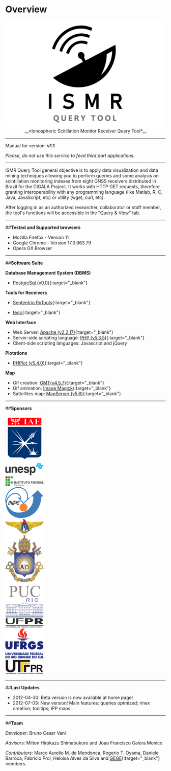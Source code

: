 # Overview


<center><img src="/images/ap.png" width="500"></center>
<center>__*Ionospheric Scitillation Monitor Receiver Query Tool*__</center>

* * *
Manual for version: **v1.1**

*Please, do not use this service to feed third part applications.*

* * *

ISMR Query Tool general objective is to apply data visualization and data mining techniques allowing you to perform queries and some analysis on scintillation monitoring indexes from 
eight GNSS receivers distributed in Brazil for the CIGALA Project.
It works with HTTP GET requests, therefore granting interoperability with any programming language (like Matlab, R, C, Java, JavaScript, etc) or utility (wget, curl, etc).

After logging in as an authorized researcher, collaborator or staff member, the tool's functions will be accessible in the "Query & View" tab.



* * *

##**Tested and Supported browsers**
- Mozilla Firefox - Version 11
- Google Chrome - Version 17.0.963.79
- Opera GX Browser

* * *

##**Software Suite**

**Database Management System (DBMS)**

- [PostgreSql (v9.0)](https://www.postgresql.org){:target="_blank"}

**Tools for Receivers**

- [Septentrio RxTools](https://www.septentrio.com/en/products/gps-gnss-receiver-software/rxtools){:target="_blank"}

- [teqc](https://www.unavco.org/software/data-processing/teqc/teqc.html){:target="_blank"}


**Web Interface**

- Web Server: [Apache (v2.2.17)](https://www.apache.org){:target="_blank"}
- Server-side scripting language: [PHP (v5.3.5)](https://www.php.net){:target="_blank"}
- Client-side scripting languages: Javascript and jQuery


**Plotations**

- [PHPlot (v5.4.0)](http://phplot.org){:target="_blank"}


**Map**

- Gif creation: [GMT(v4.5.7)](https://www.generic-mapping-tools.org){:target="_blank"}
- Gif animation: [Image Magick](https://imagemagick.org/index.php){:target="_blank"}
- Sattellites map: [MapServer (v5.6)](https://mapserver.org){:target="_blank"}


* * *

##**Sponsors**

<div id = "container">
    <div class = "imagem" id = "iae">
        <img src="/images/sponsors/iae.png" width="120">
    </div>
    <div class = "imagem" id = "unesp">
        <img src="/images/sponsors/UNESP.png" width="120">
    </div>
    <div class = "imagem" id = "ifpresep">
        <img src="/images/sponsors/ifpresep.png" width="120">
    </div>
    <div class = "imagem" id = "inpe">
        <img src="/images/sponsors/inpe.png" width="120">
    </div>
    <div class = "imagem" id = "ita">
        <img src="/images/sponsors/ITA.png" width="120">
    </div>
    <div class = "imagem" id = "puc_rio">
        <img src="/images/sponsors/puc_rio.png" width="120">
    </div>
    <div class = "imagem" id = "ufpr">
        <img src="/images/sponsors/ufpr.png" width="120">
    </div>
    <div class = "imagem" id = "ufrgs">
        <img src="/images/sponsors/ufrgs.png" width="120">
    </div>
    <div class = "imagem" id = "utfpr">
        <img src="/images/sponsors/UTFPR.png" width="120">
    </div>
</div>

* * *

##**Last Updates**
- 2012-04-30: Beta version is now available at home page!
- 2012-07-03: New version! Main features: queries optmized; rinex creation; tooltips; IPP maps.

* * *

##**Team**

*Developer:* Bruno Cesar Vani

*Advisors:* Milton Hirokazu Shimabukuro and Joao Francisco Galera Monico

*Contributors:* Marco Aurelio M. de Mendonca, Rogerio T. Oyama, Daniele Barroca, Fabricio Prol, Heloisa Alves da Silva and [GEGE](https://www.fct.unesp.br/#!/pesquisa/grupos-de-estudo-e-pesquisa/gege/home){:target="_blank"} members.





